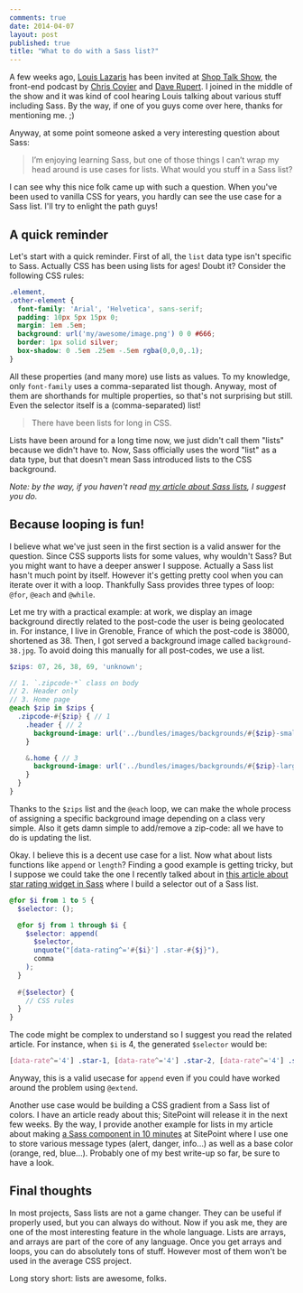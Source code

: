 ```yaml
---
comments: true
date: 2014-04-07
layout: post
published: true
title: "What to do with a Sass list?"
---
```


A few weeks ago, [Louis Lazaris](https://twitter.com/ImpressiveWebs) has been invited at [Shop Talk Show](http://shoptalkshow.com/episodes/103-louis-lazaris/), the front-end podcast by [Chris Coyier](https://twitter.com/chriscoyier) and [Dave Rupert](https://twitter.com/davatron5000). I joined in the middle of the show and it was kind of cool hearing Louis talking about various stuff including Sass. By the way, if one of you guys come over here, thanks for mentioning me. ;)

Anyway, at some point someone asked a very interesting question about Sass:

> I’m enjoying learning Sass, but one of those things I can’t wrap my head around is use cases for lists. What would you stuff in a Sass list?

I can see why this nice folk came up with such a question. When you've been used to vanilla CSS for years, you hardly can see the use case for a Sass list. I'll try to enlight the path guys!

## A quick reminder 

Let's start with a quick reminder. First of all, the `list` data type isn't specific to Sass. Actually CSS has been using lists for ages! Doubt it? Consider the following CSS rules:

```css
.element, 
.other-element {
  font-family: 'Arial', 'Helvetica', sans-serif;
  padding: 10px 5px 15px 0;
  margin: 1em .5em;
  background: url('my/awesome/image.png') 0 0 #666;
  border: 1px solid silver;
  box-shadow: 0 .5em .25em -.5em rgba(0,0,0,.1);
}
```

All these properties (and many more) use lists as values. To my knowledge, only `font-family` uses a comma-separated list though. Anyway, most of them are shorthands for multiple properties, so that's not surprising but still. Even the selector itself is a (comma-separated) list!

<blockquote class="pull-quote--right">There have been lists for long in CSS.</blockquote>

Lists have been around for a long time now, we just didn't call them "lists" because we didn't have to. Now, Sass officially uses the word "list" as a data type, but that doesn't mean Sass introduced lists to the CSS background.

*Note: by the way, if you haven't read [my article about Sass lists](http://hugogiraudel.com/2013/07/15/understanding-sass-lists/), I suggest you do.*

## Because looping is fun! 

I believe what we've just seen in the first section is a valid answer for the question. Since CSS supports lists for some values, why wouldn't Sass? But you might want to have a deeper answer I suppose. Actually a Sass list hasn't much point by itself. However it's getting pretty cool when you can iterate over it with a loop. Thankfully Sass provides three types of loop: `@for`, `@each` and `@while`. 

Let me try with a practical example: at work, we display an image background directly related to the post-code the user is being geolocated in. For instance, I live in Grenoble, France of which the post-code is 38000, shortened as 38. Then, I got served a background image called `background-38.jpg`. To avoid doing this manually for all post-codes, we use a list.

```scss
$zips: 07, 26, 38, 69, 'unknown';

// 1. `.zipcode-*` class on body
// 2. Header only 
// 3. Home page
@each $zip in $zips {
  .zipcode-#{$zip} { // 1
    .header { // 2
      background-image: url('../bundles/images/backgrounds/#{$zip}-small.jpg');
    }

    &.home { // 3
      background-image: url('../bundles/images/backgrounds/#{$zip}-large.jpg');
    }
  }
}
```

Thanks to the `$zips` list and the `@each` loop, we can make the whole process of assigning a specific background image depending on a class very simple. Also it gets damn simple to add/remove a zip-code: all we have to do is updating the list. 

Okay. I believe this is a decent use case for a list. Now what about lists functions like `append` or `length`? Finding a good example is getting tricky, but I suppose we could take the one I recently talked about in [this article about star rating widget in Sass](http://hugogiraudel.com/2014/02/24/star-rating-system-with-sass/) where I build a selector out of a Sass list. 

```scss
@for $i from 1 to 5 {
  $selector: ();

  @for $j from 1 through $i {
    $selector: append(
      $selector, 
      unquote("[data-rating^='#{$i}'] .star-#{$j}"), 
      comma
    );
  }
  
  #{$selector} {
    // CSS rules
  }
}
```

The code might be complex to understand so I suggest you read the related article. For instance, when `$i` is 4, the generated `$selector` would be:

```scss
[data-rate^='4'] .star-1, [data-rate^='4'] .star-2, [data-rate^='4'] .star-3, [data-rate^='4'] .star-4 { ... }
```

Anyway, this is a valid usecase for `append` even if you could have worked around the problem using `@extend`. 

Another use case would be building a CSS gradient from a Sass list of colors. I have an article ready about this; SitePoint will release it in the next few weeks. By the way, I provide another example for lists in my article about making [a Sass component in 10 minutes](http://www.sitepoint.com/sass-component-10-minutes/) at SitePoint where I use one to store various message types (alert, danger, info...) as well as a base color (orange, red, blue...). Probably one of my best write-up so far, be sure to have a look.

## Final thoughts 

In most projects, Sass lists are not a game changer. They can be useful if properly used, but you can always do without. Now if you ask me, they are one of the most interesting feature in the whole language. Lists are arrays, and arrays are part of the core of any language. Once you get arrays and loops, you can do absolutely tons of stuff. However most of them won't be used in the average CSS project.

Long story short: lists are awesome, folks.
